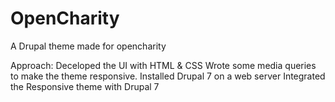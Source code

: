 # OpenCharity
A Drupal theme made for opencharity

Approach:
Deceloped the UI with HTML & CSS
Wrote some media queries to make the theme responsive.
Installed Drupal 7 on a web server 
Integrated the Responsive theme with Drupal 7


